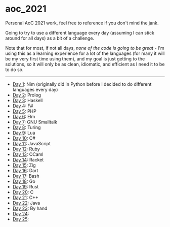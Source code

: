 # aoc_2021

Personal AoC 2021 work, feel free to reference if you don't mind the jank.

Going to try to use a different language every day (assuming I can stick around for all days) as a bit of a challenge.

Note that for most, if not all days, _none of the code is going to be great_ - I'm using this as a learning experience
for a lot of the languages (for many it will be my very first time using them), and my goal is just getting to the
solutions, so it will only be as clean, idiomatic, and efficient as I need it to be to do so.

---

- [Day 1](./day_01): Nim (originally did in Python before I decided to do different languages every day)
- [Day 2](./day_02): Prolog
- [Day 3](./day_03): Haskell
- [Day 4](./day_04): F#
- [Day 5](./day_05): PHP
- [Day 6](./day_06): Elm
- [Day 7](./day_07): GNU Smalltalk
- [Day 8](./day_08): Turing
- [Day 9](./day_09): Lua
- [Day 10](./day_10): C#
- [Day 11](./day_11): JavaScript
- [Day 12](./day_12): Ruby
- [Day 13](./day_13): OCaml
- [Day 14](./day_14): Racket
- [Day 15](./day_15): Zig
- [Day 16](./day_16): Dart
- [Day 17](./day_17): Bash
- [Day 18](./day_18): Go
- [Day 19](./day_19): Rust
- [Day 20](./day_20): C
- [Day 21](./day_21): C++
- [Day 22](./day_22): Java
- [Day 23](./day_23): By hand
- [Day 24](./day_24):
- [Day 25](./day_25):
